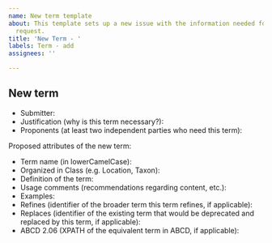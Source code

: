 ```yaml
---
name: New term template
about: This template sets up a new issue with the information needed for a new term
  request.
title: 'New Term - '
labels: Term - add
assignees: ''

---
```


## New term

* Submitter:
* Justification (why is this term necessary?):
* Proponents (at least two independent parties who need this term):

Proposed attributes of the new term:

* Term name (in lowerCamelCase):
* Organized in Class (e.g. Location, Taxon):
* Definition of the term:
* Usage comments (recommendations regarding content, etc.):
* Examples: 
* Refines (identifier of the broader term this term refines, if applicable):
* Replaces (identifier of the existing term that would be deprecated and replaced by this term, if applicable):
* ABCD 2.06 (XPATH of the equivalent term in ABCD, if applicable):
